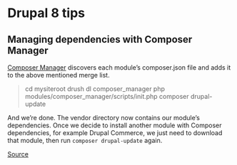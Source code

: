 # Drupal 8 tips

## Managing dependencies with Composer Manager

[Composer Manager](https://drupal.org/project/composer_manager) discovers each module’s composer.json file and adds it to the above mentioned merge list.

> cd mysiteroot
drush dl composer_manager
php modules/composer_manager/scripts/init.php
composer drupal-update

And we’re done. The vendor directory now contains our module’s dependencies.
Once we decide to install another module with Composer dependencies, for example Drupal Commerce, we just need to download that module, then run ```composer drupal-update``` again.

[Source](https://bojanz.wordpress.com/2015/09/18/d8-composer-definitive-intro/)
